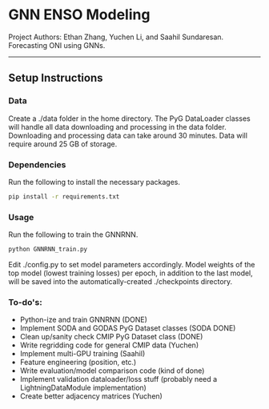 # GNN ENSO Modeling
Project Authors: Ethan Zhang, Yuchen Li, and Saahil Sundaresan. Forecasting ONI using GNNs.

--------------------

## Setup Instructions
### Data
Create a ./data folder in the home directory. The PyG DataLoader classes will handle all data downloading and processing in the data folder. Downloading and processing data can take around 30 minutes. Data will require around 25 GB of storage.

### Dependencies
Run the following to install the necessary packages.
```sh
pip install -r requirements.txt
```

### Usage
Run the following to train the GNNRNN.
```sh
python GNNRNN_train.py
```
Edit ./config.py to set model parameters accordingly. Model weights of the top model (lowest training losses) per epoch, in addition to the last model, will be saved into the automatically-created ./checkpoints directory.

### To-do's:
- Python-ize and train GNNRNN (DONE)
- Implement SODA and GODAS PyG Dataset classes (SODA DONE)
- Clean up/sanity check CMIP PyG Dataset class (DONE)
- Write regridding code for general CMIP data (Yuchen)
- Implement multi-GPU training (Saahil)
- Feature engineering (position, etc.)
- Write evaluation/model comparison code (kind of done)
- Implement validation dataloader/loss stuff (probably need a LightningDataModule implementation)
- Create better adjacency matrices (Yuchen)

